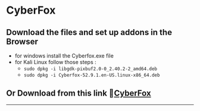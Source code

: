 # CyberFox
## Download the files and set up addons in the Browser
   - for windows install the Cyberfox.exe file
   - for Kali Linux follow those steps :
     - `sudo dpkg -i libgdk-pixbuf2.0-0_2.40.2-2_amd64.deb`
     - `sudo dpkg -i Cyberfox-52.9.1.en-US.linux-x86_64.deb`
## Or Download from this link 🔗[CyberFox](https://sourceforge.net/projects/cyberfox/)

----